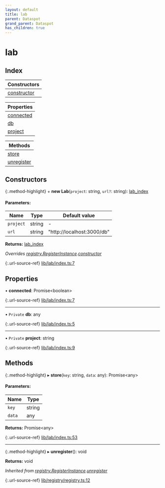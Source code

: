 ```yaml
---
layout: default
title: lab
parent: Dataspot
grand_parent: Dataspot
has_children: true
---
```


# lab

## Index

| Constructors |
|-----------|
| [constructor](#constructor) |

| Properties |
|-----------|
| [connected](#connected) |
| [db](#db) |
| [project](#project) |

| Methods |
|-----------|
| [store](#store) |
| [unregister](#unregister) |

## Constructors

{:.method-highlight}
\+ **new Lab**(`project`: string, `url?`: string): [lab\_index](../lab_index)

#### Parameters:

Name | Type | Default value |
------ | ------ | ------ |
`project` | string | - |
`url` | string | "http://localhost:3000/db" |

**Returns:** [lab\_index](../lab_index)

*Overrides [registry.RegisterInstance](../registry_registerinstance).[constructor](../registry_registerinstance#constructor)*

{:.url-source-ref}
[lib/lab/index.ts:7](https://github.com/ascentcore/dataspot/blob/aac35bc/lib/lab/index.ts#L7)

## Properties

•  **connected**: Promise\<boolean>

{:.url-source-ref}
[lib/lab/index.ts:7](https://github.com/ascentcore/dataspot/blob/aac35bc/lib/lab/index.ts#L7)

___

• `Private` **db**: any

{:.url-source-ref}
[lib/lab/index.ts:5](https://github.com/ascentcore/dataspot/blob/aac35bc/lib/lab/index.ts#L5)

___

• `Private` **project**: string

{:.url-source-ref}
[lib/lab/index.ts:9](https://github.com/ascentcore/dataspot/blob/aac35bc/lib/lab/index.ts#L9)

## Methods

{:.method-highlight}
▸ **store**(`key`: string, `data`: any): Promise\<any>

#### Parameters:

Name | Type |
------ | ------ |
`key` | string |
`data` | any |

**Returns:** Promise\<any>

{:.url-source-ref}
[lib/lab/index.ts:53](https://github.com/ascentcore/dataspot/blob/aac35bc/lib/lab/index.ts#L53)

___

{:.method-highlight}
▸ **unregister**(): void

**Returns:** void

*Inherited from [registry.RegisterInstance](../registry_registerinstance).[unregister](../registry_registerinstance#unregister)*

{:.url-source-ref}
[lib/registry/registry.ts:12](https://github.com/ascentcore/dataspot/blob/aac35bc/lib/registry/registry.ts#L12)
